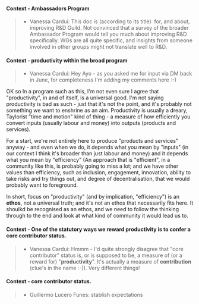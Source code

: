 #### Context - Ambassadors Program
> * Vanessa Cardui: This doc is (according to its title)  for, and about, improving R&D Guild.
Not convinced that a survey of the broader Ambassador Program would tell you much about improving R&D specifically. WGs are all quite specific, and insights from someone involved in other groups might not translate well to R&D.
> 
#### Context - productivity within the broad program
> * Vanessa Cardui: Hey Ayo - as you asked me for input via DM back in June, for completeness I'm adding my comments here :-)

OK so In a program such as this, I'm not even sure I agree that "productivity", in and of itself, is a universal good. I'm not saying productivity is bad as such - just that it's not the point, and it's probably not something we want to enshrine as an aim.
Productivity is usually a dreary, Taylorist "time and motion" kind of thing - a measure of how efficiently you convert inputs (usually labour and money) into outputs (products and services). 

For a start, we're not entirely here to produce "products and services" anyway - and even when we do, it depends what you mean by "inputs" (in our context I think it's broader than just labour and money) and it depends what you mean by "efficiency" (An approach that is "efficient", in a community like this, is probably going to miss a lot; and we have other values than efficiency, such as inclusion, engagement, innovation, ability to take risks and try things out, and degree of decentralisation, that we would probably want to foreground.

In short, focus on "productivity" (and by implication, "efficiency") is an **ethos**, not a universal truth; and it's not an ethos that necessarily fits here. It shoulkd be recognised as an ethos, and we need to follow the thinking through to the end and look at what kind of community it would lead us to.
> 
#### Context - One of the statutory ways we reward productivity is to confer a core contributor status.
> * Vanessa Cardui: Hmmm - I'd quite strongly disagree that "core contributor" status is, or is supposed to be, a measure of (or a reward for) "**productivity**". It's actually a measure of **contribution** (clue's in the name :-)). Very different things!
> 
#### Context - core contributor status.
> * Guillermo Lucero Funes: stablish expectations
> 

